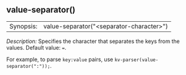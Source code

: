 ---
---
<!-- DISCLAIMER: This file is based on the syslog-ng Open Source Edition documentation https://github.com/balabit/syslog-ng-ose-guides/commit/2f4a52ee61d1ea9ad27cb4f3168b95408fddfdf2 and is used under the terms of The syslog-ng Open Source Edition Documentation License. The file has been modified by Axoflow. -->

## value-separator()

|           |                                            |
| --------- | ------------------------------------------ |
| Synopsis: | value-separator("\<separator-character\>") |

*Description:* Specifies the character that separates the keys from the values. Default value: `=`.

For example, to parse `key:value` pairs, use `kv-parser(value-separator(":"));`.

